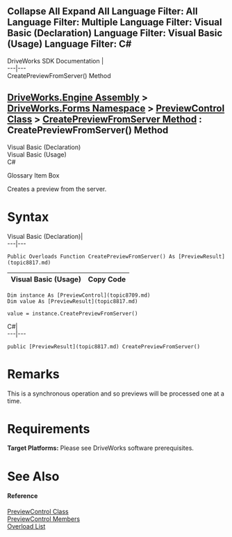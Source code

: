 Collapse All Expand All Language Filter: All  Language Filter: Multiple  Language Filter: Visual Basic (Declaration) Language Filter: Visual Basic (Usage) Language Filter: C#  
---  
DriveWorks SDK Documentation  |   
---|---  
CreatePreviewFromServer() Method   
  
[DriveWorks.Engine Assembly](topic2156.md) > [DriveWorks.Forms Namespace](topic7266.md) > [PreviewControl Class](topic8709.md) > [CreatePreviewFromServer Method](topic8716.md) : CreatePreviewFromServer() Method  
---  
  
Visual Basic (Declaration)    
Visual Basic (Usage)    
C# 

Glossary Item Box

Creates a preview from the server. 

# Syntax

Visual Basic (Declaration)|   
---|---  
      
    
    Public Overloads Function CreatePreviewFromServer() As [PreviewResult](topic8817.md)  
  
Visual Basic (Usage)| Copy Code  
---|---  
      
    
    Dim instance As [PreviewControl](topic8709.md)
    Dim value As [PreviewResult](topic8817.md)
     
    value = instance.CreatePreviewFromServer()  
  
C#|   
---|---  
      
    
    public [PreviewResult](topic8817.md) CreatePreviewFromServer()  
  
# Remarks

This is a synchronous operation and so previews will be processed one at a time.

# Requirements

**Target Platforms:** Please see DriveWorks software prerequisites.

# See Also

#### Reference

[PreviewControl Class](topic8709.md)   
[PreviewControl Members](topic8710.md)   
[Overload List](topic8716.md)


